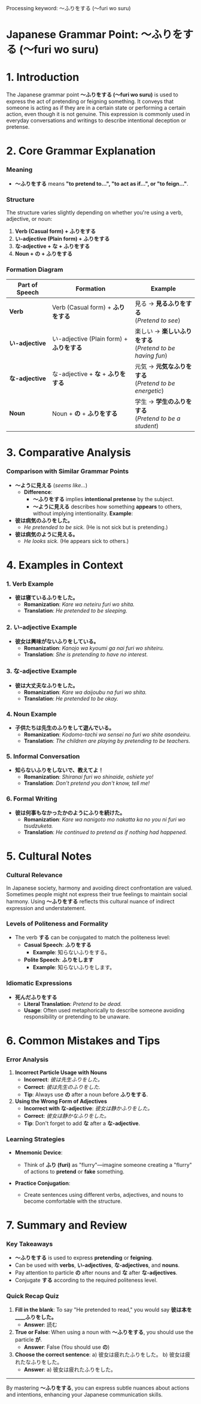 Processing keyword: ～ふりをする (〜furi wo suru)
# Japanese Grammar Point: ～ふりをする (〜furi wo suru)
# 1. Introduction
The Japanese grammar point **～ふりをする (〜furi wo suru)** is used to express the act of pretending or feigning something. It conveys that someone is acting as if they are in a certain state or performing a certain action, even though it is not genuine. This expression is commonly used in everyday conversations and writings to describe intentional deception or pretense.
# 2. Core Grammar Explanation
### Meaning
- **～ふりをする** means **"to pretend to...", "to act as if...", or "to feign..."**.
### Structure
The structure varies slightly depending on whether you're using a verb, adjective, or noun:
1. **Verb (Casual form) + ふりをする**
2. **い-adjective (Plain form) + ふりをする**
3. **な-adjective + な + ふりをする**
4. **Noun + の + ふりをする**
### Formation Diagram
| Part of Speech | Formation                             | Example                             |
|----------------|---------------------------------------|-------------------------------------|
| **Verb**           | Verb (Casual form) + **ふりをする**         | 見る → **見るふりをする**<br>(*Pretend to see*) |
| **い-adjective**    | い-adjective (Plain form) + **ふりをする**  | 楽しい → **楽しいふりをする**<br>(*Pretend to be having fun*) |
| **な-adjective**    | な-adjective + **な** + **ふりをする**         | 元気 → **元気なふりをする**<br>(*Pretend to be energetic*) |
| **Noun**           | Noun + **の** + **ふりをする**                  | 学生 → **学生のふりをする**<br>(*Pretend to be a student*) |
# 3. Comparative Analysis
### Comparison with Similar Grammar Points
- **～ように見える** (*seems like...*)
  - **Difference**: 
    - **～ふりをする** implies **intentional pretense** by the subject.
    - **～ように見える** describes how something **appears** to others, without implying intentionality.
**Example**:
- **彼は病気のふりをした。**
  - *He pretended to be sick.* (He is not sick but is pretending.)
- **彼は病気のように見える。**
  - *He looks sick.* (He appears sick to others.)
# 4. Examples in Context
### 1. Verb Example
- **彼は寝ているふりをした。**
  - **Romanization**: *Kare wa neteiru furi wo shita.*
  - **Translation**: *He pretended to be sleeping.*
### 2. い-adjective Example
- **彼女は興味がないふりをしている。**
  - **Romanization**: *Kanojo wa kyoumi ga nai furi wo shiteiru.*
  - **Translation**: *She is pretending to have no interest.*
### 3. な-adjective Example
- **彼は大丈夫なふりをした。**
  - **Romanization**: *Kare wa daijoubu na furi wo shita.*
  - **Translation**: *He pretended to be okay.*
### 4. Noun Example
- **子供たちは先生のふりをして遊んでいる。**
  - **Romanization**: *Kodomo-tachi wa sensei no furi wo shite asondeiru.*
  - **Translation**: *The children are playing by pretending to be teachers.*
### 5. Informal Conversation
- **知らないふりをしないで、教えてよ！**
  - **Romanization**: *Shiranai furi wo shinaide, oshiete yo!*
  - **Translation**: *Don't pretend you don't know, tell me!*
### 6. Formal Writing
- **彼は何事もなかったかのようにふりを続けた。**
  - **Romanization**: *Kare wa nanigoto mo nakatta ka no you ni furi wo tsudzuketa.*
  - **Translation**: *He continued to pretend as if nothing had happened.*
# 5. Cultural Notes
### Cultural Relevance
In Japanese society, harmony and avoiding direct confrontation are valued. Sometimes people might not express their true feelings to maintain social harmony. Using **～ふりをする** reflects this cultural nuance of indirect expression and understatement.
### Levels of Politeness and Formality
- The verb **する** can be conjugated to match the politeness level:
  - **Casual Speech**: **ふりをする**
    - **Example**: 知らないふりをする。
  - **Polite Speech**: **ふりをします**
    - **Example**: 知らないふりをします。
### Idiomatic Expressions
- **死んだふりをする**
  - **Literal Translation**: *Pretend to be dead.*
  - **Usage**: Often used metaphorically to describe someone avoiding responsibility or pretending to be unaware.
# 6. Common Mistakes and Tips
### Error Analysis
1. **Incorrect Particle Usage with Nouns**
   - **Incorrect**: *彼は先生ふりをした。*
   - **Correct**: *彼は先生のふりをした.*
   - **Tip**: Always use **の** after a noun before **ふりをする**.
2. **Using the Wrong Form of Adjectives**
   - **Incorrect with な-adjective**: *彼女は静かふりをした。*
   - **Correct**: *彼女は静かなふりをした。*
   - **Tip**: Don't forget to add **な** after a **な-adjective**.
### Learning Strategies
- **Mnemonic Device**: 
  - Think of **ふり (furi)** as "flurry"—imagine someone creating a "flurry" of actions to **pretend** or **fake** something.
  
- **Practice Conjugation**:
  - Create sentences using different verbs, adjectives, and nouns to become comfortable with the structure.
# 7. Summary and Review
### Key Takeaways
- **～ふりをする** is used to express **pretending** or **feigning**.
- Can be used with **verbs**, **い-adjectives**, **な-adjectives**, and **nouns**.
- Pay attention to particle **の** after nouns and **な** after **な-adjectives**.
- Conjugate **する** according to the required politeness level.
### Quick Recap Quiz
1. **Fill in the blank**: To say "He pretended to read," you would say **彼は本を____ふりをした。**
   - **Answer**: 読む
2. **True or False**: When using a noun with **～ふりをする**, you should use the particle **が**.
   - **Answer**: False (You should use **の**)
3. **Choose the correct sentence**:
   a) 彼女は疲れたふりをした。
   b) 彼女は疲れたなふりをした。
   - **Answer**: a) 彼女は疲れたふりをした。

---
By mastering **～ふりをする**, you can express subtle nuances about actions and intentions, enhancing your Japanese communication skills.

